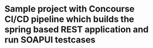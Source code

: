# Sample project with Concourse CI/CD pipeline which builds the spring based REST application and run SOAPUI testcases 
